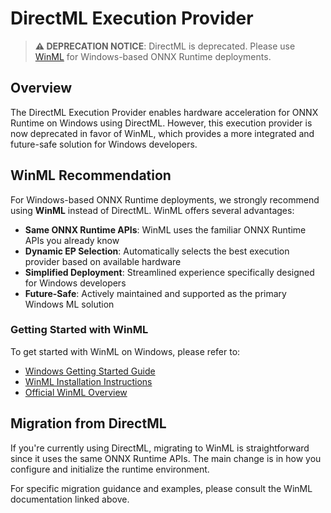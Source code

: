 # DirectML Execution Provider

> **⚠️ DEPRECATION NOTICE**: DirectML is deprecated. Please use [WinML](#winml-recommendation) for Windows-based ONNX Runtime deployments.

## Overview

The DirectML Execution Provider enables hardware acceleration for ONNX Runtime on Windows using DirectML. However, this execution provider is now deprecated in favor of WinML, which provides a more integrated and future-safe solution for Windows developers.

## WinML Recommendation

For Windows-based ONNX Runtime deployments, we strongly recommend using **WinML** instead of DirectML. WinML offers several advantages:

- **Same ONNX Runtime APIs**: WinML uses the familiar ONNX Runtime APIs you already know
- **Dynamic EP Selection**: Automatically selects the best execution provider based on available hardware
- **Simplified Deployment**: Streamlined experience specifically designed for Windows developers
- **Future-Safe**: Actively maintained and supported as the primary Windows ML solution

### Getting Started with WinML

To get started with WinML on Windows, please refer to:

- [Windows Getting Started Guide](../get-started/with-windows.md)
- [WinML Installation Instructions](../install/index.md#winml-installs)
- [Official WinML Overview](https://learn.microsoft.com/en-us/windows/ai/new-windows-ml/overview)

## Migration from DirectML

If you're currently using DirectML, migrating to WinML is straightforward since it uses the same ONNX Runtime APIs. The main change is in how you configure and initialize the runtime environment.

For specific migration guidance and examples, please consult the WinML documentation linked above.